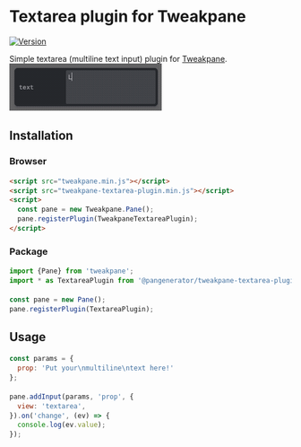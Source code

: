 # Textarea plugin for Tweakpane
[![Version](http://img.shields.io/npm/v/@pangenerator/tweakpane-textarea-plugin.svg)](https://www.npmjs.org/package/@pangenerator/tweakpane-textarea-plugin)

Simple textarea (multiline text input) plugin for [Tweakpane][tweakpane].\
![image](multiline2.gif)

## Installation

### Browser

```html
<script src="tweakpane.min.js"></script>
<script src="tweakpane-textarea-plugin.min.js"></script>
<script>
  const pane = new Tweakpane.Pane();
  pane.registerPlugin(TweakpaneTextareaPlugin);
</script>
```


### Package

```js
import {Pane} from 'tweakpane';
import * as TextareaPlugin from '@pangenerator/tweakpane-textarea-plugin';

const pane = new Pane();
pane.registerPlugin(TextareaPlugin);
```

## Usage

```js
const params = {
  prop: 'Put your\nmultiline\ntext here!'
};

pane.addInput(params, 'prop', {
  view: 'textarea',
}).on('change', (ev) => {
  console.log(ev.value);
});
```

[tweakpane]: https://github.com/cocopon/tweakpane/

